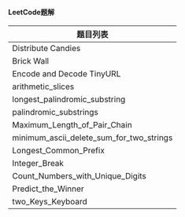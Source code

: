 #### LeetCode题解

| 题目列表                                     |
| ---------------------------------------- |
| Distribute Candies                       |
| Brick Wall                               |
| Encode and Decode TinyURL                |
| arithmetic_slices                        |
| longest_palindromic_substring            |
| palindromic_substrings                   |
| Maximum_Length_of_Pair_Chain             |
| minimum_ascii_delete_sum_for_two_strings |
| Longest_Common_Prefix                    |
| Integer_Break                            |
| Count_Numbers_with_Unique_Digits         |
| Predict_the_Winner                       |
| two_Keys_Keyboard                        |

